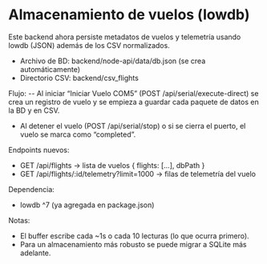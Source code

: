 # Almacenamiento de vuelos (lowdb)

Este backend ahora persiste metadatos de vuelos y telemetría usando lowdb (JSON) además de los CSV normalizados.

- Archivo de BD: backend/node-api/data/db.json (se crea automáticamente)
- Directorio CSV: backend/csv_flights

Flujo:
-- Al iniciar “Iniciar Vuelo COM5” (POST /api/serial/execute-direct) se crea un registro de vuelo y se empieza a guardar cada paquete de datos en la BD y en CSV.
- Al detener el vuelo (POST /api/serial/stop) o si se cierra el puerto, el vuelo se marca como “completed”.

Endpoints nuevos:
- GET /api/flights → lista de vuelos { flights: [...], dbPath }
- GET /api/flights/:id/telemetry?limit=1000 → filas de telemetría del vuelo

Dependencia:
- lowdb ^7 (ya agregada en package.json)

Notas:
- El buffer escribe cada ~1s o cada 10 lecturas (lo que ocurra primero).
- Para un almacenamiento más robusto se puede migrar a SQLite más adelante.